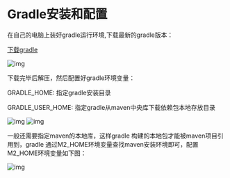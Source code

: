 # Gradle安装和配置

在自己的电脑上装好gradle运行环境,下载最新的gradle版本：

[下载gradle](https://gradle.org/releases) 

![img](http://dl2.iteye.com/upload/attachment/0121/1499/1e28d95c-4884-3057-a6ea-8e2f178abc0f.png)

下载完毕后解压，然后配置好gradle环境变量： 

GRADLE_HOME:  指定gradle安装目录

GRADLE_USER_HOME: 指定gradle从maven中央库下载依赖包本地存放目录 

![img](http://dl2.iteye.com/upload/attachment/0121/1503/e9a82561-3edf-3dd9-a6c1-b4676817a398.png)
![img](http://dl2.iteye.com/upload/attachment/0121/1507/7f1c4f3b-783d-37bb-b7f4-274ea693b76a.png)

一般还需要指定maven的本地库，这样gradle 构建的本地包才能被maven项目引用到，gradle 通过M2_HOME环境变量查找maven安装环境即可，配置M2_HOME环境变量如下图： 

![img](http://dl2.iteye.com/upload/attachment/0128/6041/40647d96-5017-3a8d-a7db-b7ba7b099463.jpg)

  
